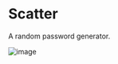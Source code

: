 # Scatter
A random password generator.

![image](https://user-images.githubusercontent.com/114669697/201449599-73d50eed-89c1-4486-b6f2-ee7508db945e.png)
